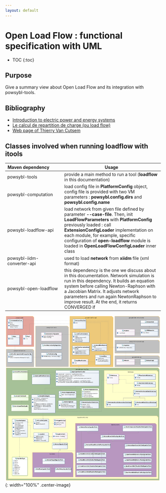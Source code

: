 ```yaml
---
layout: default
---
```


# Open Load Flow : functional specification with UML 

* TOC
{:toc}

## Purpose
Give a summary view about Open Load Flow and its integration with powsybl-tools.

## Bibliography
- [Introduction to electric power and energy systems](https://people.montefiore.uliege.be/vct/elec0014/elec0014.pdf)
- [Le calcul de repartition de charge (ou load flow)](https://people.montefiore.uliege.be/vct/elec0029/lf.pdf)
- [Web page of Thierry Van Cutsem](https://people.montefiore.uliege.be/vct/courses)

## Classes involved when running loadflow with itools

| Maven&nbsp;dependency&nbsp;&nbsp;&nbsp;&nbsp;&nbsp;&nbsp;&nbsp;&nbsp;&nbsp; | Usage |
| -------------------------- | - |
| powsybl-tools              | provide a main method to run a tool (**loadflow** in this documentation) |
| powsybl-computation        | load config file in **PlatformConfig** object, config file is provided with two VM parameters : **powsybl.config.dirs** and **powsybl.config.name** |
| powsybl-loadflow-api       | load network from given file defined by parameter **--case-file**. Then, init **LoadFlowParameters** with **PlatformConfig** previously loaded : call **ExtensionConfigLoader** implementation on each module, for example, specific configuration of **open-loadflow** module is loaded in **OpenLoadFlowConfigLoader** inner class |
| powsybl-iidm-converter-api | used to load **network** from **xiidm** file (xml format) |
| powsybl-open-loadflow      | this dependency is the one we discuss about in this documentation. Network simulation is run in this dependency. It builds an equation system before calling Newton-Raphson with a Jacobian Matrix. It adjusts network parameters and run again NewtonRaphson to improve result. At the end, it returns CONVERGED if |

![Slack](img/uml/loadflow.png){: width="100%" .center-image}


